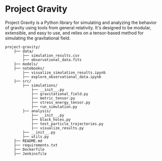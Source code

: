 # Project Gravity

Project Gravity is a Python library for simulating and analyzing the behavior of gravity using tools from general relativity. It's designed to be modular, extensible, and easy to use, and relies on a tensor-based method for simulating the gravitational field.

```
project-gravity/
    ├── data/
        ├── simulation_results.csv
        ├── observational_data.fits
    ├── models/
    ├── notebooks/
        ├── visualize_simulation_results.ipynb
        ├── explore_observational_data.ipynb
    ├── src/
        ├── simulations/
            ├── __init__.py
            ├── gravitational_field.py
            ├── metric_tensor.py
            ├── stress_energy_tensor.py
            ├── run_simulation.py
        ├── analysis/
            ├── __init__.py
            ├── black_holes.py
            ├── test_particle_trajectories.py
            ├── visualize_results.py
        ├── __init__.py
        ├── utils.py
    ├── README.md
    ├── requirements.txt
    ├── Dockerfile
    ├── Jenkinsfile
```
